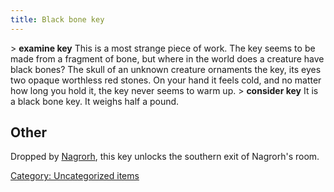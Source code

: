 ```yaml
---
title: Black bone key
---
```


\> **examine key**
This is a most strange piece of work. The key seems to be made from a
fragment
of bone, but where in the world does a creature have black bones? The
skull of
an unknown creature ornaments the key, its eyes two opaque worthless
red
stones. On your hand it feels cold, and no matter how long you hold it,
the
key never seems to warm up.
\> **consider key**
It is a black bone key.
It weighs half a pound.

## Other

Dropped by [Nagrorh](Nagrorh "wikilink"), this key unlocks the southern
exit of Nagrorh's room.

[Category: Uncategorized
items](Category:_Uncategorized_items "wikilink")